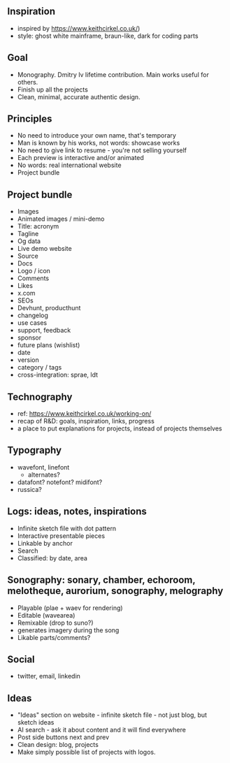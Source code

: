 ## Inspiration
  * inspired by https://www.keithcirkel.co.uk/)
  * style: ghost white mainframe, braun-like, dark for coding parts

## Goal

  * Monography. Dmitry Iv lifetime contribution. Main works useful for others.
  * Finish up all the projects
  * Clean, minimal, accurate authentic design.

## Principles

  * No need to introduce your own name, that's temporary
  * Man is known by his works, not words: showcase works
  * No need to give link to resume - you're not selling yourself
  * Each preview is interactive and/or animated
  * No words: real international website
  * Project bundle

## Project bundle

  * Images
  * Animated images / mini-demo
  * Title: acronym
  * Tagline
  * Og data
  * Live demo website
  * Source
  * Docs
  * Logo / icon
  * Comments
  * Likes
  * x.com
  * SEOs
  * Devhunt, producthunt
  * changelog
  * use cases
  * support, feedback
  * sponsor
  * future plans (wishlist)
  * date
  * version
  * category / tags
  * cross-integration: sprae, ldt

## Technography
  * ref: https://www.keithcirkel.co.uk/working-on/
  * recap of R&D: goals, inspiration, links, progress
  * a place to put explanations for projects, instead of projects themselves

## Typography
  * wavefont, linefont
    * alternates?
  * datafont? notefont? midifont?
  * russica?

## Logs: ideas, notes, inspirations
  * Infinite sketch file with dot pattern
  * Interactive presentable pieces
  * Linkable by anchor
  * Search
  * Classified: by date, area

## Sonography: sonary, chamber, echoroom, melotheque, aurorium, sonography, melography
  * Playable (plae + waev for rendering)
  * Editable (wavearea)
  * Remixable (drop to suno?)
  * generates imagery during the song
  * Likable parts/comments?

## Social
  * twitter, email, linkedin

## Ideas

* "Ideas" section on website - infinite sketch file - not just blog, but sketch ideas
* AI search - ask it about content and it will find everywhere
* Post side buttons next and prev
* Clean design: blog, projects
* Make simply possible list of projects with logos.
